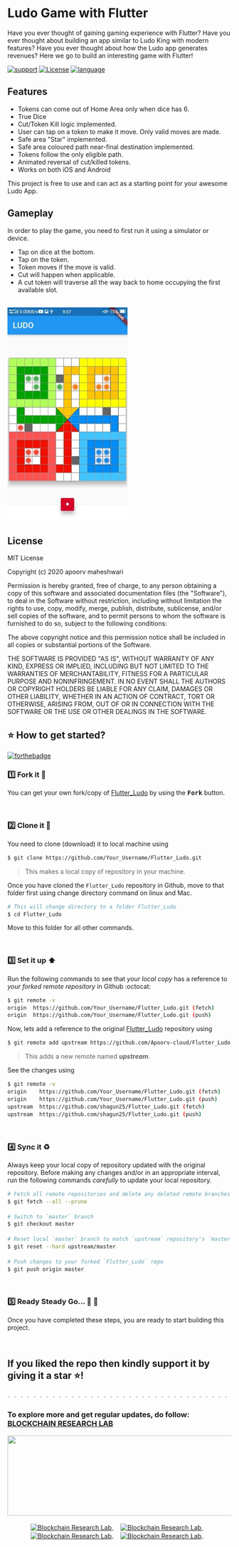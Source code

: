 # Ludo Game with Flutter 

Have you ever thought of gaining gaming experience with Flutter? Have you ever thought about building an app similar to Ludo King with modern features? Have you ever thought about how the Ludo app generates revenues? Here we go to build an interesting game with Flutter!

[![support](https://img.shields.io/badge/plateform-flutter%7Candroid%20studio-9cf?style=for-the-badge&logo=appveyor)](https://github.com/Apoorv-cloud/Flutter_Ludo)
[![License](https://img.shields.io/badge/License-Apache%202.0-2196F3.svg?style=for-the-badge)](https://opensource.org/licenses/Apache-2.0)
[![language](https://img.shields.io/github/languages/top/smokelaboratory/fludo.svg?style=for-the-badge&colorB=00bfab)](https://kotlinlang.org/)




## Features

* Tokens can come out of Home Area only when dice has 6.
* True Dice
* Cut/Token Kill logic implemented.
* User can tap on a token to make it move. Only valid moves are made.
* Safe area "Star" implemented.
* Safe area coloured path near-final destination implemented.
* Tokens follow the only eligible path.
* Animated reversal of cut/killed tokens.
* Works on both iOS and Android

This project is free to use and can act as a starting point for your awesome Ludo App.




## Gameplay

In order to play the game, you need to first run it using a simulator or device.

* Tap on dice at the bottom.
* Tap on the token.
* Token moves if the move is valid.
* Cut will happen when applicable.
* A cut token will traverse all the way back to home occupying the first available slot. <br><br>

![gameplpay](https://github.com/Apoorv-cloud/Flutter_Ludo/blob/master/images/ludo.jpg)




## License

MIT License

Copyright (c) 2020 apoorv maheshwari

Permission is hereby granted, free of charge, to any person obtaining a copy of this software and associated documentation files (the "Software"), to deal in the Software without restriction, including without limitation the rights to use, copy, modify, merge, publish, distribute, sublicense, and/or sell copies of the software, and to permit persons to whom the software is furnished to do so, subject to the following conditions:

The above copyright notice and this permission notice shall be included in all copies or substantial portions of the Software.

THE SOFTWARE IS PROVIDED "AS IS", WITHOUT WARRANTY OF ANY KIND, EXPRESS OR IMPLIED, INCLUDING BUT NOT LIMITED TO THE WARRANTIES OF MERCHANTABILITY, FITNESS FOR A PARTICULAR PURPOSE AND NONINFRINGEMENT. IN NO EVENT SHALL THE AUTHORS OR COPYRIGHT HOLDERS BE LIABLE FOR ANY CLAIM, DAMAGES OR OTHER LIABILITY, WHETHER IN AN ACTION OF CONTRACT, TORT OR OTHERWISE, ARISING FROM, OUT OF OR IN CONNECTION WITH THE SOFTWARE OR THE USE OR OTHER DEALINGS IN THE SOFTWARE.


## ⭐ How to get started?

[![forthebadge](https://forthebadge.com/images/badges/not-a-bug-a-feature.svg)](https://forthebadge.com) <br>

### 1️⃣ Fork it :fork_and_knife:

You can get your own fork/copy of [Flutter_Ludo](https://github.com/Apoorv-cloud/Flutter_Ludo) by using the <kbd><b>Fork</b></kbd> button.

<br>


### 2️⃣ Clone it :busts_in_silhouette:

You need to clone (download) it to local machine using

```sh
$ git clone https://github.com/Your_Username/Flutter_Ludo.git
```

> This makes a local copy of repository in your machine.

Once you have cloned the `Flutter_Ludo` repository in Github, move to that folder first using change directory command on linux and Mac.

```sh
# This will change directory to a folder Flutter_Ludo
$ cd Flutter_Ludo
```

Move to this folder for all other commands.

<br>



### 3️⃣ Set it up :arrow_up:

Run the following commands to see that *your local copy* has a reference to *your forked remote repository* in Github :octocat:

```sh
$ git remote -v
origin  https://github.com/Your_Username/Flutter_Ludo.git (fetch)
origin  https://github.com/Your_Username/Flutter_Ludo.git (push)
```
Now, lets add a reference to the original [Flutter_Ludo](https://github.com/Apoorv-cloud/Flutter_Ludo) repository using

```sh
$ git remote add upstream https://github.com/Apoorv-cloud/Flutter_Ludo
```

> This adds a new remote named ***upstream***.

See the changes using

```sh
$ git remote -v
origin    https://github.com/Your_Username/Flutter_Ludo.git (fetch)
origin    https://github.com/Your_Username/Flutter_Ludo.git (push)
upstream  https://github.com/shagun25/Flutter_Ludo.git (fetch)
upstream  https://github.com/shagun25/Flutter_Ludo.git (push)
```

<br>



### 4️⃣ Sync it :recycle:

Always keep your local copy of repository updated with the original repository.
Before making any changes and/or in an appropriate interval, run the following commands *carefully* to update your local repository.

```sh
# Fetch all remote repositories and delete any deleted remote branches
$ git fetch --all --prune

# Switch to `master` branch
$ git checkout master

# Reset local `master` branch to match `upstream` repository's `master` branch
$ git reset --hard upstream/master

# Push changes to your forked `Flutter_Ludo` repo
$ git push origin master
```

<br>



### 5️⃣ Ready Steady Go... :turtle: :rabbit2:

Once you have completed these steps, you are ready to start building this project.

<br>


## If you liked the repo then kindly support it by giving it a star ⭐!

```csharp 
- - - - - - - - - - - - - - - - - - - - - - - - - - - - - - - - - - - - - - - - - - - - - - - - - - - - - - - -
```


### To explore more and get regular updates, do follow: <a href="https://www.brlakgec.in/" alt="Blockchain Research lab"> BLOCKCHAIN RESEARCH LAB </a> 

<p align="center">
<img src="https://apoorv-cloud.github.io/Engineering_Guide/BlockChain/Blockchain.png" width="700" height="180">
</p>


<p align="center">
  <a href="https://medium.com/blockchain-research-lab-akgec" target="blank">
    <img align="center" src="https://cdn.jsdelivr.net/npm/simple-icons@3.13.0/icons/medium.svg" alt="Blockchain Research Lab" height="30" width="30" />
  </a>&nbsp;&nbsp;&nbsp;
  <a href="https://www.facebook.com/BlockchainResearchLab/?ref=br_rs" target="blank">
    <img align="center" src="https://cdn.jsdelivr.net/npm/simple-icons@3.13.0/icons/facebook.svg" alt="Blockchain Research Lab" height="30" width="30" />
  </a>&nbsp;&nbsp;&nbsp;
  <a href="https://www.linkedin.com/company/blockchain-research-lab/" target="blank">
    <img align="center" src="https://cdn.jsdelivr.net/npm/simple-icons@3.0.1/icons/linkedin.svg" alt="Blockchain Research Lab" height="30" width="30" />
  </a>&nbsp;&nbsp;&nbsp;
  <a href="https://www.instagram.com/brl_akgec/" target="blank">	
    <img align="center" src="https://cdn.jsdelivr.net/npm/simple-icons@v3/icons/instagram.svg" alt="Blockchain Research Lab" height="30" width="30" />
  </a>&nbsp;&nbsp;&nbsp; </p><br/>
<br />
